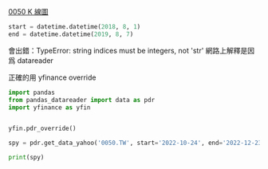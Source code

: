 [0050 K 線圖](https://github.com/jumpingchu/Stock-Chart/blob/master/0050%20K%E7%B7%9A%E5%9C%96.py)

```python
start = datetime.datetime(2018, 8, 1)
end = datetime.datetime(2019, 8, 7)

```
會出錯：TypeError: string indices must be integers, not 'str'
網路上解釋是因爲 datareader


正確的用 yfinance override

```python
import pandas
from pandas_datareader import data as pdr
import yfinance as yfin


yfin.pdr_override()

spy = pdr.get_data_yahoo('0050.TW', start='2022-10-24', end='2022-12-23')

print(spy)
```


